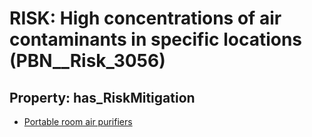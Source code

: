 # RISK: __High concentrations of air contaminants in specific locations__ (PBN__Risk_3056)

## Property: has_RiskMitigation

* [Portable room air purifiers](PBN__Mitigation_1419)

